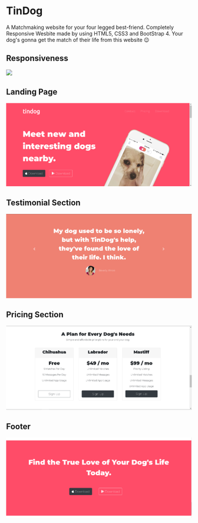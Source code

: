 # TinDog
A Matchmaking website for your four legged best-friend. Completely Responsive Wesbite made by using HTML5, CSS3 and BootStrap 4. Your dog's gonna get the match of their life from this website 😉

## Responsiveness

<img src="img/demo.gif">

## Landing Page

<img src="img/home.png">

## Testimonial Section

<img src="img/testimonial.png">

## Pricing Section

<img src="img/pricing.png">

## Footer

<img src="img/footer.png">
